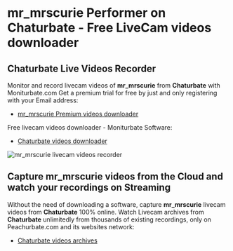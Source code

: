 # mr_mrscurie Performer on Chaturbate - Free LiveCam videos downloader

## Chaturbate Live Videos Recorder

Monitor and record livecam videos of **mr_mrscurie** from **Chaturbate** with Moniturbate.com
Get a premium trial for free by just and only registering with your Email address:
* [mr_mrscurie Premium videos downloader](https://moniturbate.com/request-demo-licence-key.html)

Free livecam videos downloader - Moniturbate Software:
* [Chaturbate videos downloader](https://moniturbate.com/moniturbate-download-software.html)

![mr_mrscurie livecam videos recorder](https://peachurnet.com/templates/moniturbate-software.png)


## Capture mr_mrscurie videos from the Cloud and watch your recordings on Streaming

Without the need of downloading a software, capture **mr_mrscurie** livecam videos from **Chaturbate** 100% online.
Watch Livecam archives from **Chaturbate** unlimitedly from thousands of existing recordings, only on Peachurbate.com and its websites network:
* [Chaturbate videos archives](https://peachurnet.com/)